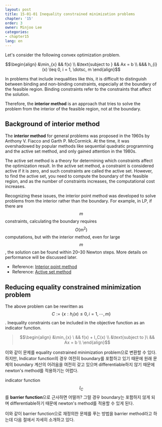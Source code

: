 ```yaml
---
layout: post
title: 15-01-01 Inequality constrained minimization problems
chapter: '15'
order: 3
owner: Minjoo Lee
categories:
- chapter15
lang: en
---
```

<script type="text/x-mathjax-config">
MathJax.Hub.Config({
    displayAlign: "center"
});
</script>
Let's consider the following convex optimization problem.
>
$$\begin{align}
&\min_{x}           && f(x) \\ 
&\text{subject to } && Ax = b \\
                    &&& h_{i}(x) \leq 0, i = 1, \dotsc, m
\end{align}$$

In problems that include inequalities like this, it is difficult to distinguish between binding and non-binding constraints, especially at the boundary of the feasible region. Binding constraints refer to the constraints that affect the solution.

Therefore, the **interior method** is an approach that tries to solve the problem from the interior of the feasible region, not at the boundary.

## Background of interior method
The **interior method** for general problems was proposed in the 1960s by Anthony V. Fiacco and Garth P. McCormick. At the time, it was overshadowed by popular methods like sequential quadratic programming and the active set method, and only gained attention in the 1980s.

The active set method is a theory for determining which constraints affect the optimization result. In the active set method, a constraint is considered active if it is zero, and such constraints are called the active set. However, to find the active set, you need to compute the boundary of the feasible region, and as the number of constraints increases, the computational cost increases.

Recognizing these issues, the interior point method was developed to solve problems from the interior rather than the boundary. For example, in LP, if there are $$m$$ constraints, calculating the boundary requires $$O(m^2)$$ computations, but with the interior method, even for large $$m$$, the solution can be found within 20–30 Newton steps. More details on performance will be discussed later.

* Reference: [Interior point method](https://en.wikipedia.org/wiki/Interior-point_method)
* Reference: [Active set method](https://en.wikipedia.org/wiki/Active_set_method)

## Reducing equality constrained minimization problem
The above problem can be rewritten as $$C := \{x : h_i(x) \le 0, i = 1, \cdots , m \}$$. Inequality constraints can be included in the objective function as an indicator function.

>$$\begin{align}
&\min_{x} \ && f(x) + I_C(x) \\
&\text{subject to }\  && Ax = b \\
\end{align}$$

이와 같이 문제를 equality constrained minimization problem으로 변환할 수 있다. 하지만, Indicator function의 경우 여전히 boundary를 포함하고 있기 때문에 원래 문제의 boundary 계산의 어려움을 여전히 갖고 있으며 differentiable하지 않기 때문에 newton's method를 적용하기는 어렵다.

indicator function $$I_C$$를 **barrier function**으로 근사하면 어떨까? 그럴 경우 boundary는 포함하지 않게 되며 differentiable하기 때문에 newton's method를 적용할 수 있게 된다. 

이와 같이 barrier function으로 재정의한 문제를 푸는 방법을 barrier method라고 하는데 다음 절에서 자세히 소개하고 있다.